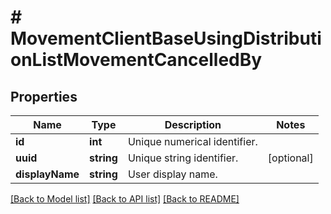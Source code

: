 # # MovementClientBaseUsingDistributionListMovementCancelledBy

## Properties

Name | Type | Description | Notes
------------ | ------------- | ------------- | -------------
**id** | **int** | Unique numerical identifier. |
**uuid** | **string** | Unique string identifier. | [optional]
**displayName** | **string** | User display name. |

[[Back to Model list]](../../README.md#models) [[Back to API list]](../../README.md#endpoints) [[Back to README]](../../README.md)
